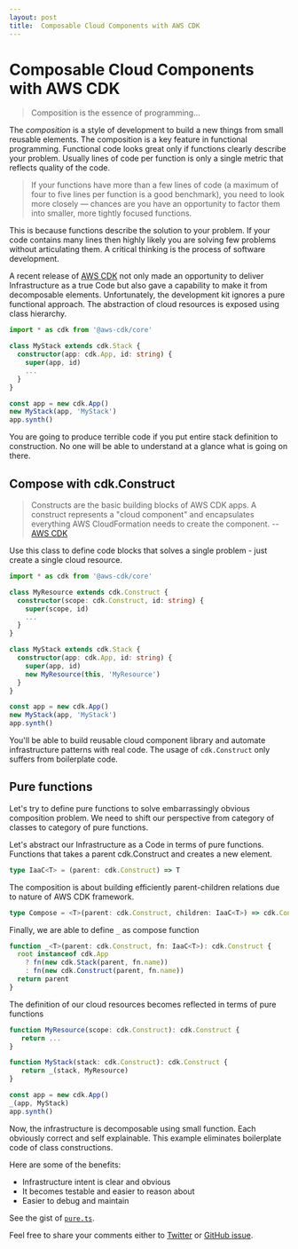 ```yaml
---
layout: post
title:  Composable Cloud Components with AWS CDK
---
```


# Composable Cloud Components with AWS CDK

> Composition is the essence of programming...

The *composition* is a style of development to build a new things from small reusable elements. The composition is a key feature in functional programming. Functional code looks great only if functions clearly describe your problem. Usually lines of code per function is only a single metric that reflects quality of the code.

> If your functions have more than a few lines of code (a maximum of four to five lines per function is a good benchmark), you need to look more closely — chances are you have an opportunity to factor them into smaller, more tightly focused functions.

This is because functions describe the solution to your problem. If your code contains many lines then highly likely you are solving few problems without articulating them. A critical thinking is the process of software development. 

A recent release of [AWS CDK](https://github.com/aws/aws-cdk) not only made an opportunity to deliver Infrastructure as a true Code but also gave a capability to make it from decomposable elements. Unfortunately, the development kit ignores a pure functional approach. The abstraction of cloud resources is exposed using class hierarchy.

```typescript
import * as cdk from '@aws-cdk/core'

class MyStack extends cdk.Stack {
  constructor(app: cdk.App, id: string) {
    super(app, id)
    ...
  }
}

const app = new cdk.App()
new MyStack(app, 'MyStack')
app.synth()
```

You are going to produce terrible code if you put entire stack definition to construction. No one will be able to understand at a glance what is going on there.


## Compose with cdk.Construct

> Constructs are the basic building blocks of AWS CDK apps. A construct represents a "cloud component" and encapsulates everything AWS CloudFormation needs to create the component.
> -- [AWS CDK](https://docs.aws.amazon.com/cdk/latest/guide/constructs.html)

Use this class to define code blocks that solves a single problem - just create a single cloud resource.

```typescript
import * as cdk from '@aws-cdk/core'

class MyResource extends cdk.Construct {
  constructor(scope: cdk.Construct, id: string) {
    super(scope, id)
    ...
  }
}

class MyStack extends cdk.Stack {
  constructor(app: cdk.App, id: string) {
    super(app, id)
    new MyResource(this, 'MyResource')
  }
}

const app = new cdk.App()
new MyStack(app, 'MyStack')
app.synth()
```

You'll be able to build reusable cloud component library and automate infrastructure patterns with real code. The usage of `cdk.Construct` only suffers from boilerplate code. 

## Pure functions

Let's try to define pure functions to solve embarrassingly obvious composition problem. We need to shift our perspective from category of classes to category of pure functions.

Let's abstract our Infrastructure as a Code in terms of pure functions. Functions that takes a parent cdk.Construct and creates a new element.

```typescript
type IaaC<T> = (parent: cdk.Construct) => T
```

The composition is about building efficiently parent-children relations due to nature of AWS CDK framework.

```typescript
type Compose = <T>(parent: cdk.Construct, children: IaaC<T>) => cdk.Construct
```

Finally, we are able to define `_` as compose function

```typescript
function _<T>(parent: cdk.Construct, fn: IaaC<T>): cdk.Construct {
  root instanceof cdk.App
    ? fn(new cdk.Stack(parent, fn.name))
    : fn(new cdk.Construct(parent, fn.name))
  return parent
}
```

The definition of our cloud resources becomes reflected in terms of pure functions

```typescript
function MyResource(scope: cdk.Construct): cdk.Construct {
   return ...
}

function MyStack(stack: cdk.Construct): cdk.Construct {
   return _(stack, MyResource)
}

const app = new cdk.App()
_(app, MyStack)
app.synth()
```

Now, the infrastructure is decomposable using small function. Each obviously correct and self explainable. This example eliminates boilerplate code of class constructions.

Here are some of the benefits:
* Infrastructure intent is clear and obvious
* It becomes testable and easier to reason about
* Easier to debug and maintain 

See the gist of [`pure.ts`](https://gist.github.com/fogfish/e97ef042db0afe011149873a56f79d93).

Feel free to share your comments either to [Twitter](https://twitter.com/_fogfish_/status/1156165926619963392) or [GitHub issue](https://github.com/aws/aws-cdk/issues/3481).
